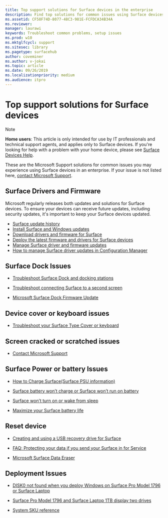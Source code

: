 ```yaml
---
title: Top support solutions for Surface devices in the enterprise
description: Find top solutions for common issues using Surface devices in the enterprise.
ms.assetid: CF58F74D-8077-48C3-981E-FCFDCA34B34A
ms.reviewer: 
manager: laurawi
keywords: Troubleshoot common problems, setup issues
ms.prod: w10
ms.mktglfcycl: support
ms.sitesec: library
ms.pagetype: surfacehub
author: coveminer
ms.author: v-jokai
ms.topic: article
ms.date: 09/26/2019
ms.localizationpriority: medium
ms.audience: itpro
---
```


# Top support solutions for Surface devices

> [!Note]
> **Home users**: This article is only intended for use by IT professionals and technical support agents, and applies only to Surface devices. If you're looking for help with a problem with your home device, please see  [Surface Devices Help](https://support.microsoft.com/products/surface-devices).

These are the Microsoft Support solutions for common issues you may experience using Surface devices in an enterprise. If your issue is not listed here, [contact Microsoft Support](https://support.microsoft.com/supportforbusiness/productselection).

## Surface Drivers and Firmware

Microsoft regularly releases both updates and solutions for Surface devices. To ensure your devices can receive future updates, including security updates, it's important to keep your Surface devices updated.

- [Surface update history](https://www.microsoft.com/surface/support/install-update-activate/surface-update-history)
- [Install Surface and Windows updates](https://www.microsoft.com/surface/support/performance-and-maintenance/install-software-updates-for-surface?os=windows-10&=undefined)
- [Download drivers and firmware for Surface](https://support.microsoft.com/help/4023482)
- [Deploy the latest firmware and drivers for Surface devices](https://docs.microsoft.com/surface/deploy-the-latest-firmware-and-drivers-for-surface-devices)
- [Manage Surface driver and firmware updates](https://docs.microsoft.com/surface/manage-surface-pro-3-firmware-updates)
- [How to manage Surface driver updates in Configuration Manager](https://support.microsoft.com/help/4098906)

## Surface Dock Issues

- [Troubleshoot Surface Dock and docking stations](https://support.microsoft.com/help/4023468/surface-troubleshoot-surface-dock-and-docking-stations)

- [Troubleshoot connecting Surface to a second screen](https://support.microsoft.com/help/4023496)

- [Microsoft Surface Dock Firmware Update](https://docs.microsoft.com/surface/surface-dock-updater)

## Device cover or keyboard issues

- [Troubleshoot your Surface Type Cover or keyboard](https://www.microsoft.com/surface/support/hardware-and-drivers/troubleshoot-surface-keyboards)

## Screen cracked or scratched issues

- [Contact Microsoft Support](https://support.microsoft.com/supportforbusiness/productselection)

## Surface Power or battery Issues

- [How to Charge Surface(Surface PSU information)](https://support.microsoft.com/help/4023496)

- [Surface battery won’t charge or Surface won’t run on battery](https://support.microsoft.com/help/4023536)

- [Surface won’t turn on or wake from sleep](https://support.microsoft.com/help/4023537)

- [Maximize your Surface battery life](https://support.microsoft.com/help/4483194)

## Reset device

- [Creating and using a USB recovery drive for Surface](https://support.microsoft.com/help/4023512)

- [FAQ: Protecting your data if you send your Surface in for Service](https://support.microsoft.com/help/4023508)

- [Microsoft Surface Data Eraser](https://docs.microsoft.com/surface/microsoft-surface-data-eraser)

## Deployment Issues

- [DISK0 not found when you deploy Windows on Surface Pro Model 1796 or Surface Laptop](https://support.microsoft.com/help/4046108)

- [Surface Pro Model 1796 and Surface Laptop 1TB display two drives](https://support.microsoft.com/help/4046105)

- [System SKU reference](https://docs.microsoft.com/surface/surface-system-sku-reference)
